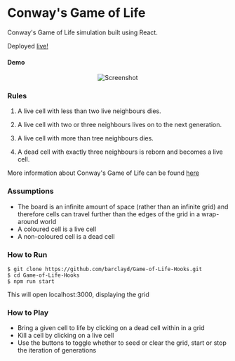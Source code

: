 # Conway's Game of Life

Conway's Game of Life simulation built using React.

Deployed [live!](https://barclayd.github.io/Game-of-Life-Hooks/)

#### Demo

<p align="center">
  <img alt="Screenshot" src='https://user-images.githubusercontent.com/39765499/69092417-3dda6c00-0a44-11ea-89c8-55257ad62ca1.gif'>
</p>

### Rules

1. A live cell with less than two live neighbours dies.

2. A live cell with two or three neighbours lives on to the next generation.

3. A live cell with more than tree neighbours dies.

4. A dead cell with exactly three neighbours is reborn and becomes a live cell.

More information about Conway's Game of Life can  be found [here](https://en.wikipedia.org/wiki/Conway%27s_Game_of_Life)

### Assumptions

* The board is an infinite amount of space (rather than an infinite grid) and therefore cells can travel further than the edges of the grid in a wrap-around world
* A coloured cell is a live cell
* A non-coloured cell is a dead cell

### How to Run

```shell script
$ git clone https://github.com/barclayd/Game-of-Life-Hooks.git
$ cd Game-of-Life-Hooks
$ npm run start
```

This will open localhost:3000, displaying the grid

### How to Play

* Bring a given cell to life by clicking on a dead cell within in a grid
* Kill a cell by clicking on a live cell
* Use the buttons to toggle whether to seed or clear the grid, start or stop the iteration of generations
